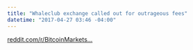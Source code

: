 ```yaml
---
title: "Whaleclub exchange called out for outrageous fees"
datetime: "2017-04-27 03:46 -04:00"
---
```


[reddit.com/r/BitcoinMarkets...](https://www.reddit.com/r/BitcoinMarkets/comments/67pxx1/screwed_out_of_2btc_by_whale_club_turbo/dgt9ql1/)